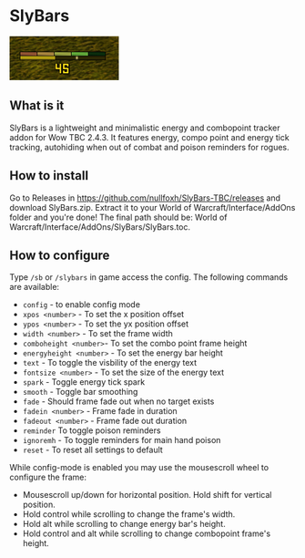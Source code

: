 # SlyBars

![Screenshot](SlyBars.png)

## What is it

SlyBars is a lightweight and minimalistic energy and combopoint tracker addon for Wow TBC 2.4.3.
It features energy, compo point and energy tick tracking, autohiding when out of combat and poison reminders for rogues.


## How to install

Go to Releases in https://github.com/nullfoxh/SlyBars-TBC/releases and download SlyBars.zip.  Extract it to your World of Warcraft/Interface/AddOns folder and you're done!
The final path should be: World of Warcraft/Interface/AddOns/SlyBars/SlyBars.toc.


## How to configure

Type `/sb` or `/slybars` in game access the config. The following commands are available:
* `config` - to enable config mode
* `xpos <number>` - To set the x position offset
* `ypos <number>` - To set the yx position offset
* `width <number>` - To set the frame width
* `comboheight <number>`- To set the combo point frame height
* `energyheight <number>` - To set the energy bar height
* `text` - To toggle the visbility of the energy text
* `fontsize <number>` - To set the size of the energy text
* `spark` - Toggle energy tick spark
* `smooth` - Toggle bar smoothing
* `fade` - Should frame fade out when no target exists
* `fadein <number>` - Frame fade in duration
* `fadeout <number>` - Frame fade out duration
* `reminder` To toggle poison reminders
* `ignoremh` - To toggle reminders for main hand poison
* `reset` - To reset all settings to default

While config-mode is enabled you may use the mousescroll wheel to configure the frame:
* Mousescroll up/down for horizontal position. Hold shift for vertical position.
* Hold control while scrolling to change the frame's width. 
* Hold alt while scrolling to change energy bar's height.
* Hold control and alt while scrolling to change combopoint frame's height.

